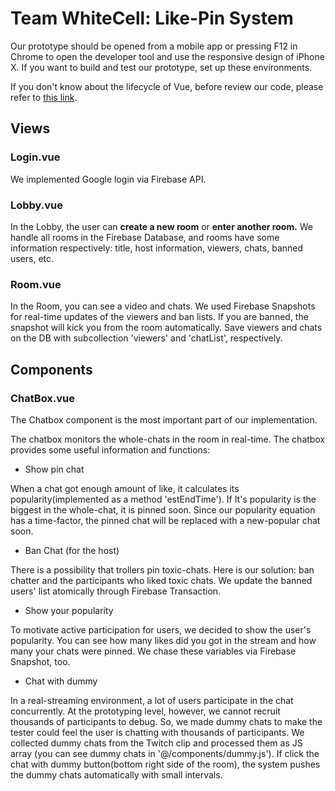 # Team WhiteCell: Like-Pin System

Our prototype should be opened from a mobile app or pressing F12 in Chrome to open the developer tool and use the responsive design of iPhone X. If you want to build and test our prototype, set up these environments.

If you don't know about the lifecycle of Vue, before review our code, please refer to [this link](https://v3.vuejs.org/guide/instance.html#lifecycle-hooks).

## Views

### Login.vue

We implemented Google login via Firebase API.

### Lobby.vue

In the Lobby, the user can **create a new room** or **enter another room.** We handle all rooms in the Firebase Database, and rooms have some information respectively: title, host information, viewers, chats, banned users, etc.

### Room.vue

In the Room, you can see a video and chats. We used Firebase Snapshots for real-time updates of the viewers and ban lists. If you are banned, the snapshot will kick you from the room automatically. Save viewers and chats on the DB with subcollection 'viewers' and 'chatList', respectively.

## Components

### ChatBox.vue

The Chatbox component is the most important part of our implementation.

The chatbox monitors the whole-chats in the room in real-time. The chatbox provides some useful information and functions:

- Show pin chat

When a chat got enough amount of like, it calculates its popularity(implemented as a method 'estEndTime'). If It's popularity is the biggest in the whole-chat, it is pinned soon. Since our popularity equation has a time-factor, the pinned chat will be replaced with a new-popular chat soon.

- Ban Chat (for the host)

There is a possibility that trollers pin toxic-chats. Here is our solution: ban chatter and the participants who liked toxic chats. We update the banned users' list atomically through Firebase Transaction.

- Show your popularity

To motivate active participation for users, we decided to show the user's popularity. You can see how many likes did you got in the stream and how many your chats were pinned. We chase these variables via Firebase Snapshot, too.

- Chat with dummy

In a real-streaming environment, a lot of users participate in the chat concurrently. At the prototyping level, however, we cannot recruit thousands of participants to debug. So, we made dummy chats to make the tester could feel the user is chatting with thousands of participants. We collected dummy chats from the Twitch clip and processed them as JS array (you can see dummy chats in '@/components/dummy.js'). If click the chat with dummy button(bottom right side of the room), the system pushes the dummy chats automatically with small intervals.

